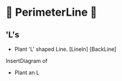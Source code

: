 # 🔺 PerimeterLine 🔺

## 'L's

- Plant 'L' shaped Line. [LineIn] [BackLine] 

InsertDiagram of 

- Plant an L

<!-- @include: /../Placeholder_RouteProfile.md -->
